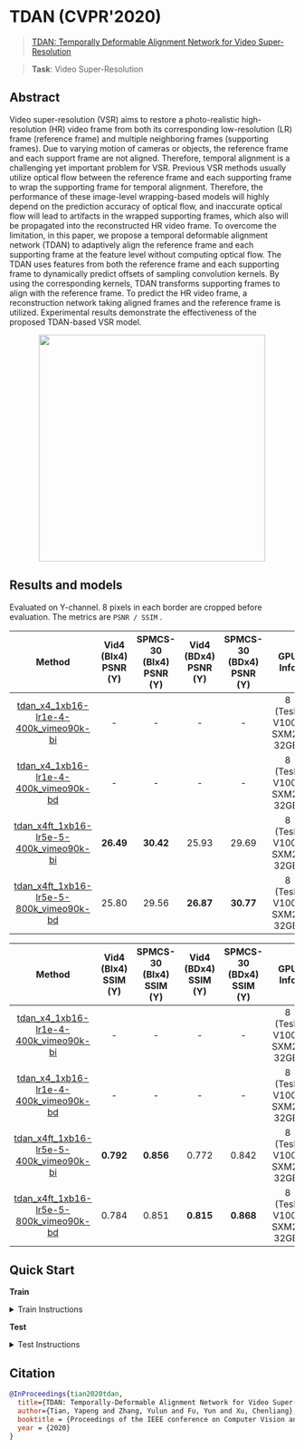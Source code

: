 # TDAN (CVPR'2020)

> [TDAN: Temporally Deformable Alignment Network for Video Super-Resolution](https://arxiv.org/abs/1812.02898)

> **Task**: Video Super-Resolution

<!-- [ALGORITHM] -->

## Abstract

<!-- [ABSTRACT] -->

Video super-resolution (VSR) aims to restore a photo-realistic high-resolution (HR) video frame from both its corresponding low-resolution (LR) frame (reference frame) and multiple neighboring frames (supporting frames). Due to varying motion of cameras or objects, the reference frame and each support frame are not aligned. Therefore, temporal alignment is a challenging yet important problem for VSR. Previous VSR methods usually utilize optical flow between the reference frame and each supporting frame to wrap the supporting frame for temporal alignment. Therefore, the performance of these image-level wrapping-based models will highly depend on the prediction accuracy of optical flow, and inaccurate optical flow will lead to artifacts in the wrapped supporting frames, which also will be propagated into the reconstructed HR video frame. To overcome the limitation, in this paper, we propose a temporal deformable alignment network (TDAN) to adaptively align the reference frame and each supporting frame at the feature level without computing optical flow. The TDAN uses features from both the reference frame and each supporting frame to dynamically predict offsets of sampling convolution kernels. By using the corresponding kernels, TDAN transforms supporting frames to align with the reference frame. To predict the HR video frame, a reconstruction network taking aligned frames and the reference frame is utilized. Experimental results demonstrate the effectiveness of the proposed TDAN-based VSR model.

<!-- [IMAGE] -->

<div align=center >
 <img src="https://user-images.githubusercontent.com/7676947/144035224-a87cc41e-1352-4ffa-8b07-eda5ace8a0b1.png" width="400"/>
</div >

## Results and models

Evaluated on Y-channel. 8 pixels in each border are cropped before evaluation.
The metrics are `PSNR / SSIM` .

|                   Method                    | Vid4 (BIx4) PSNR (Y) | SPMCS-30 (BIx4) PSNR (Y) | Vid4 (BDx4) PSNR (Y) | SPMCS-30 (BDx4) PSNR (Y) |         GPU Info         |                   Download                    |
| :-----------------------------------------: | :------------------: | :----------------------: | :------------------: | :----------------------: | :----------------------: | :-------------------------------------------: |
| [tdan_x4_1xb16-lr1e-4-400k_vimeo90k-bi](./tdan_x4_8xb16-lr1e-4-400k_vimeo90k-bi.py) |          -           |            -             |          -           |            -             | 8 (Tesla V100-SXM2-32GB) |                       -                       |
| [tdan_x4_1xb16-lr1e-4-400k_vimeo90k-bd](./tdan_x4_8xb16-lr1e-4-400k_vimeo90k-bd.py) |          -           |            -             |          -           |            -             | 8 (Tesla V100-SXM2-32GB) |                       -                       |
| [tdan_x4ft_1xb16-lr5e-5-400k_vimeo90k-bi](./tdan_x4ft_8xb16-lr5e-5-400k_vimeo90k-bi.py) |      **26.49**       |        **30.42**         |        25.93         |          29.69           | 8 (Tesla V100-SXM2-32GB) | [model](https://download.openmmlab.com/mmediting/restorers/tdan/tdan_vimeo90k_bix4_20210528-739979d9.pth) \| [log](https://download.openmmlab.com/mmediting/restorers/tdan/tdan_vimeo90k_bix4_20210528_135616.log.json) |
| [tdan_x4ft_1xb16-lr5e-5-800k_vimeo90k-bd](./tdan_x4ft_8xb16-lr5e-5-800k_vimeo90k-bd.py) |        25.80         |          29.56           |      **26.87**       |        **30.77**         | 8 (Tesla V100-SXM2-32GB) | [model](https://download.openmmlab.com/mmediting/restorers/tdan/tdan_vimeo90k_bdx4_20210528-c53ab844.pth) \| [log](https://download.openmmlab.com/mmediting/restorers/tdan/tdan_vimeo90k_bdx4_20210528_122401.log.json) |

|                   Method                    | Vid4 (BIx4) SSIM (Y) | SPMCS-30 (BIx4) SSIM (Y) | Vid4 (BDx4) SSIM (Y) | SPMCS-30 (BDx4) SSIM (Y) |         GPU Info         |                   Download                    |
| :-----------------------------------------: | :------------------: | :----------------------: | :------------------: | :----------------------: | :----------------------: | :-------------------------------------------: |
| [tdan_x4_1xb16-lr1e-4-400k_vimeo90k-bi](./tdan_x4_8xb16-lr1e-4-400k_vimeo90k-bi.py) |          -           |            -             |          -           |            -             | 8 (Tesla V100-SXM2-32GB) |                       -                       |
| [tdan_x4_1xb16-lr1e-4-400k_vimeo90k-bd](./tdan_x4_8xb16-lr1e-4-400k_vimeo90k-bd.py) |          -           |            -             |          -           |            -             | 8 (Tesla V100-SXM2-32GB) |                       -                       |
| [tdan_x4ft_1xb16-lr5e-5-400k_vimeo90k-bi](./tdan_x4ft_8xb16-lr5e-5-400k_vimeo90k-bi.py) |      **0.792**       |        **0.856**         |        0.772         |          0.842           | 8 (Tesla V100-SXM2-32GB) | [model](https://download.openmmlab.com/mmediting/restorers/tdan/tdan_vimeo90k_bix4_20210528-739979d9.pth) \| [log](https://download.openmmlab.com/mmediting/restorers/tdan/tdan_vimeo90k_bix4_20210528_135616.log.json) |
| [tdan_x4ft_1xb16-lr5e-5-800k_vimeo90k-bd](./tdan_x4ft_8xb16-lr5e-5-800k_vimeo90k-bd.py) |        0.784         |          0.851           |      **0.815**       |        **0.868**         | 8 (Tesla V100-SXM2-32GB) | [model](https://download.openmmlab.com/mmediting/restorers/tdan/tdan_vimeo90k_bdx4_20210528-c53ab844.pth) \| [log](https://download.openmmlab.com/mmediting/restorers/tdan/tdan_vimeo90k_bdx4_20210528_122401.log.json) |

## Quick Start

**Train**

<details>
<summary>Train Instructions</summary>

You can use the following commands to train a model with cpu or single/multiple GPUs.

TDAN is trained with two stages.

**Stage 1**: Train with a larger learning rate (1e-4)

```shell
# cpu train
CUDA_VISIBLE_DEVICES=-1 python tools/train.py configs/tdan/tdan_x4_1xb16-lr1e-4-400k_vimeo90k-bi.py

# single-gpu train
python tools/train.py configs/tdan/tdan_x4_1xb16-lr1e-4-400k_vimeo90k-bi.py

# multi-gpu train
./tools/dist_train.sh cconfigs/tdan/tdan_x4_1xb16-lr1e-4-400k_vimeo90k-bi.py 8
```

**Stage 2**: Fine-tune with a smaller learning rate (5e-5)

```shell
# cpu train
CUDA_VISIBLE_DEVICES=-1 python tools/train.py configs/tdan/tdan_x4ft_1xb16-lr5e-5-400k_vimeo90k-bi.py

# single-gpu train
python tools/train.py configs/tdan/tdan_x4ft_1xb16-lr5e-5-400k_vimeo90k-bi.py

# multi-gpu train
./tools/dist_train.sh configs/tdan/tdan_x4ft_1xb16-lr5e-5-400k_vimeo90k-bi.py 8
```

For more details, you can refer to **Train a model** part in [train_test.md](/docs/en/user_guides/train_test.md#Train-a-model-in-MMEditing).

</details>

**Test**

<details>
<summary>Test Instructions</summary>

You can use the following commands to test a model with cpu or single/multiple GPUs.

```shell
# cpu test
CUDA_VISIBLE_DEVICES=-1 python tools/test.py configs/tdan/tdan_x4ft_1xb16-lr5e-5-400k_vimeo90k-bi.py https://download.openmmlab.com/mmediting/restorers/tdan/tdan_vimeo90k_bix4_20210528-739979d9.pth

# single-gpu test
python tools/test.py configs/tdan/tdan_x4ft_1xb16-lr5e-5-400k_vimeo90k-bi.py https://download.openmmlab.com/mmediting/restorers/tdan/tdan_vimeo90k_bix4_20210528-739979d9.pth

# multi-gpu test
./tools/dist_test.sh configs/tdan/tdan_x4ft_1xb16-lr5e-5-400k_vimeo90k-bi.py https://download.openmmlab.com/mmediting/restorers/tdan/tdan_vimeo90k_bix4_20210528-739979d9.pth 8
```

For more details, you can refer to **Test a pre-trained model** part in [train_test.md](/docs/en/user_guides/train_test.md#Test-a-pre-trained-model-in-MMEditing).

</details>

## Citation

```bibtex
@InProceedings{tian2020tdan,
  title={TDAN: Temporally-Deformable Alignment Network for Video Super-Resolution},
  author={Tian, Yapeng and Zhang, Yulun and Fu, Yun and Xu, Chenliang},
  booktitle = {Proceedings of the IEEE conference on Computer Vision and Pattern Recognition},
  year = {2020}
}
```
